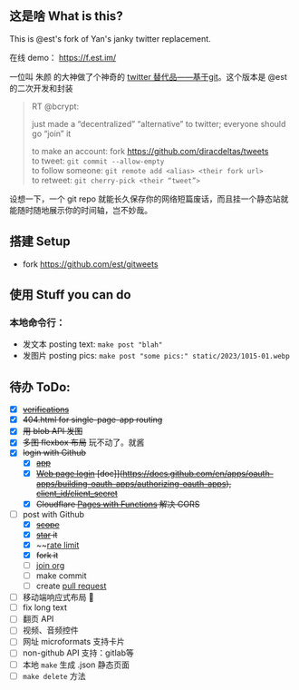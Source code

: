 ## 这是啥 What is this?

This is @est's fork of Yan's janky twitter replacement.

在线 demo： https://f.est.im/

一位叫 朱颜 的大神做了个神奇的 [twitter 替代品——基于git](https://twitter.com/bcrypt/status/1588416861552582657)。这个版本是 @est 的二次开发和封装

> RT @bcrypt:
> 
> just made a “decentralized” “alternative” to twitter; everyone should go “join” it   
>    
> to make an account: fork https://github.com/diracdeltas/tweets   
> to tweet: `git commit --allow-empty`   
> to follow someone: `git remote add <alias> <their fork url>`   
> to retweet: `git cherry-pick <their “tweet”>`   

设想一下，一个 git repo 就能长久保存你的网络短篇废话，而且挂一个静态站就能随时随地展示你的时间轴，岂不妙哉。

## 搭建 Setup

* fork https://github.com/est/gitweets

## 使用 Stuff you can do

### 本地命令行：

* 发文本 posting text: `make post "blah"`
* 发图片 posting pics: `make post "some pics:" static/2023/1015-01.webp`

## 待办 ToDo:

* [X] ~~[verifications](https://docs.github.com/en/authentication/managing-commit-signature-verification/about-commit-signature-verification)~~
* [X] ~~404.html for single-page-app routing~~
* [X] ~~用 blob API 发图~~
* [X] ~~多图 flexbox 布局~~  玩不动了。就酱
* [X] ~~login with Github~~
  * [X] ~~[app](https://github.com/organizations/CloudColonizer/settings/applications/2352861)~~
  * [X] ~~[Web page login](https://github.com/login/oauth/authorize?client_id=822bbd6320f8bae0de63) [doc]](https://docs.github.com/en/apps/oauth-apps/building-oauth-apps/authorizing-oauth-apps), [client_id/client_secret](https://docs.github.com/en/rest/overview/authenticating-to-the-rest-api)~~
  * [X] ~~Cloudflare [Pages with Functions](https://developers.cloudflare.com/pages/platform/functions/get-started/) 解决 CORS~~
* [ ] post with Github
  * [X] ~~[scope](https://docs.github.com/en/apps/oauth-apps/building-oauth-apps/scopes-for-oauth-apps)~~
  * [X] ~~[star](https://docs.github.com/en/rest/activity/starring?apiVersion=2022-11-28#) it~~
  * [X] ~~[rate limit](https://docs.github.com/en/rest/overview/rate-limits-for-the-rest-api?apiVersion=2022-11-28#primary-rate-limit-for-oauth-apps)
  * [X] ~~fork it~~
  * [ ] [join org](https://docs.github.com/en/rest/orgs/members)
  * [ ] make commit
  * [ ] create [pull request](https://docs.github.com/en/rest/pulls/pulls)
* [ ] 移动端响应式布局 🤣
* [ ] fix long text
* [ ] 翻页 API
* [ ] 视频、音频控件
* [ ] 网址 microformats 支持卡片
* [ ] non-github API 支持：gitlab等
* [ ] 本地 `make` 生成 .json 静态页面
* [ ] `make delete` 方法
